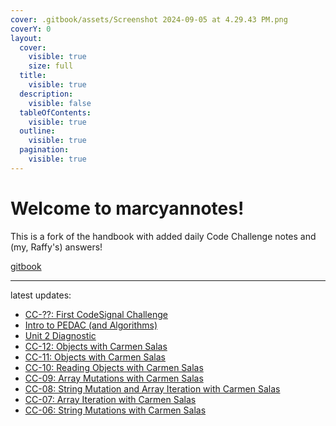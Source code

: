 ```yaml
---
cover: .gitbook/assets/Screenshot 2024-09-05 at 4.29.43 PM.png
coverY: 0
layout:
  cover:
    visible: true
    size: full
  title:
    visible: true
  description:
    visible: false
  tableOfContents:
    visible: true
  outline:
    visible: true
  pagination:
    visible: true
---
```


# Welcome to **marcyannotes**!

This is a fork of the handbook with added daily Code Challenge notes and (my, Raffy's) answers!

[gitbook](https://raffycastlee.gitbook.io/marcyannotes)

---

latest updates:

- [CC-??: First CodeSignal Challenge](codechallenge-curriculum/unit-3/20241029.md)
- [Intro to PEDAC (and Algorithms)](codechallenge-curriculum/unit-3/20241028.md)
- [Unit 2 Diagnostic](codechallenge-curriculum/unit-2/20241024.md)
- [CC-12: Objects with Carmen Salas](codechallenge-curriculum/unit-2/20241023.md)
- [CC-11: Objects with Carmen Salas](codechallenge-curriculum/unit-2/20241022.md)
- [CC-10: Reading Objects with Carmen Salas](codechallenge-curriculum/unit-2/20241021.md)
- [CC-09: Array Mutations with Carmen Salas](codechallenge-curriculum/unit-2/20241017.md)
- [CC-08: String Mutation and Array Iteration with Carmen Salas](codechallenge-curriculum/unit-2/20241016.md)
- [CC-07: Array Iteration with Carmen Salas](codechallenge-curriculum/unit-2/20241015.md)
- [CC-06: String Mutations with Carmen Salas](codechallenge-curriculum/unit-2/20241010.md)
